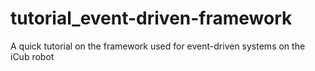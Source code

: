 # tutorial_event-driven-framework
A quick tutorial on the framework used for event-driven systems on the iCub robot
